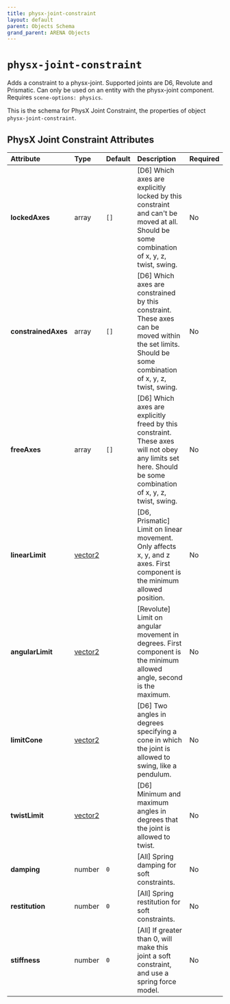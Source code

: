 ```yaml
---
title: physx-joint-constraint
layout: default
parent: Objects Schema
grand_parent: ARENA Objects
---
```


<!--CAUTION: This file is autogenerated from https://github.com/arenaxr/arena-schemas. Changes made here may be overwritten.-->


`physx-joint-constraint`
========================


Adds a constraint to a physx-joint. Supported joints are D6, Revolute and Prismatic. Can only be used on an entity with the physx-joint component. Requires `scene-options: physics`.

This is the schema for PhysX Joint Constraint, the properties of object `physx-joint-constraint`.

PhysX Joint Constraint Attributes
----------------------------------

|Attribute|Type|Default|Description|Required|
| :--- | :--- | :--- | :--- | :--- |
|**lockedAxes**|array|```[]```|[D6] Which axes are explicitly locked by this constraint and can't be moved at all. Should be some combination of x, y, z, twist, swing.|No|
|**constrainedAxes**|array|```[]```|[D6] Which axes are constrained by this constraint. These axes can be moved within the set limits. Should be some combination of x, y, z, twist, swing.|No|
|**freeAxes**|array|```[]```|[D6] Which axes are explicitly freed by this constraint. These axes will not obey any limits set here. Should be some combination of x, y, z, twist, swing.|No|
|**linearLimit**|[vector2](vector2)||[D6, Prismatic] Limit on linear movement. Only affects x, y, and z axes. First component is the minimum allowed position.|No|
|**angularLimit**|[vector2](vector2)||[Revolute] Limit on angular movement in degrees. First component is the minimum allowed angle, second is the maximum.|No|
|**limitCone**|[vector2](vector2)||[D6] Two angles in degrees specifying a cone in which the joint is allowed to swing, like a pendulum.|No|
|**twistLimit**|[vector2](vector2)||[D6] Minimum and maximum angles in degrees that the joint is allowed to twist.|No|
|**damping**|number|```0```|[All] Spring damping for soft constraints.|No|
|**restitution**|number|```0```|[All] Spring restitution for soft constraints.|No|
|**stiffness**|number|```0```|[All] If greater than 0, will make this joint a soft constraint, and use a spring force model.|No|
